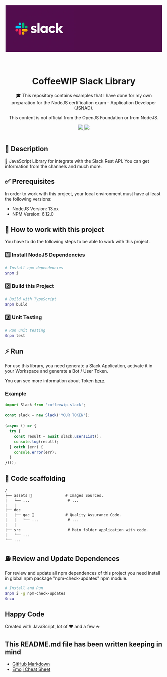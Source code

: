 <p align="center">
  <img src="./assets/banner.jpg" width="500" />
  <br /> <br /> <br />
</p>

<h1 align="center">CoffeeWIP Slack Library</h1>

<p align="center">🎓 This repository contains examples that I have done for my own preparation for the NodeJS certification exam - Application Developer (JSNAD).</p>

<p align="center">This content is not official from the OpenJS Foundation or from NodeJS.</p>

<p align="center">
  <a title="MIT License" href="LICENSE.md">
    <img src="https://img.shields.io/github/license/gridsome/gridsome.svg?style=flat-square&label=License&colorB=6cc24a">
  </a>
  <a title="Twitter: CoffeeWIP" href="https://twitter.com/CoffeeWIP">
    <img src="https://img.shields.io/twitter/url?color=1991DA&label=Twitter%20%40CoffeeWIP&logo=twitter&logoColor=FFFFFF&style=flat-square&url=https%3A%2F%2Ftwitter.com%2FCoffeeWIP">
  </a>  
  <br />
  <br />
</p>

## 🔖 Description

🔌 JavaScript Library for integrate with the Slack Rest API. You can get information from the channels and much more.

## ✅ Prerequisites

In order to work with this project, your local environment must have at least the following versions:

* NodeJS Version: 13.xx
* NPM Version: 6.12.0

## 📐 How to work with this project

You have to do the following steps to be able to work with this project.

### 1️⃣ Install NodeJS Dependencies

```bash
# Install npm dependencies
$npm i
```

### 2️⃣ Build this Project

```bash
# Build with TypeScript
$npm build
```

### 3️⃣ Unit Testing

```bash
# Run unit testing
$npm test
```

## ⚡️ Run

For use this library, you need generate a Slack Application, activate it in your Workspace and generate a Bot / User Token. 

You can see more information about Token [here](https://api.slack.com/legacy/oauth#using_tokens).

### Example

```js
import Slack from 'coffeewip-slack';

const slack = new Slack('YOUR TOKEN');

(async () => {
  try {
    const result = await slack.usersList();
    console.log(result);
  } catch (err) {
    console.error(err);
  }
})();
```

## 📂 Code scaffolding

```any
/
├── assets 🌈               # Images Sources.
|   └── ...                 # ...
|   |
├── doc
|   ├── qac 🔰              # Quality Assurance Code.
|   |   └── ...             # ...
|   |
├── src                     # Main folder application with code.
|   └── ...   
└── ...
```

## ⛽️ Review and Update Dependences

For review and update all npm dependences of this project you need install in global npm package "npm-check-updates" npm module.

```bash
# Install and Run
$npm i -g npm-check-updates
$ncu
```

## Happy Code

Created with JavaScript, lot of ❤️ and a few ☕️

## This README.md file has been written keeping in mind

- [GitHub Markdown](https://guides.github.com/features/mastering-markdown/)
- [Emoji Cheat Sheet](https://www.webfx.com/tools/emoji-cheat-sheet/)
